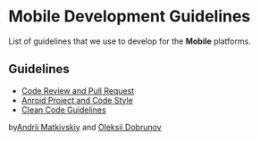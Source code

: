 # Mobile Development Guidelines

List of guidelines that we use to develop for the __Mobile__ platforms. 

## Guidelines

* [Code Review and Pull Request](code_review/README.md)
* [Anroid Project and Code Style](andoroid_project_and_code_guidelines.md)
* [Clean Code Guidelines](code_guidelines/clean_code_guidelines.md)


by[Andrii Matkivskiy](amatkivskiy) and [Oleksii Dobrunov](lamrak)
